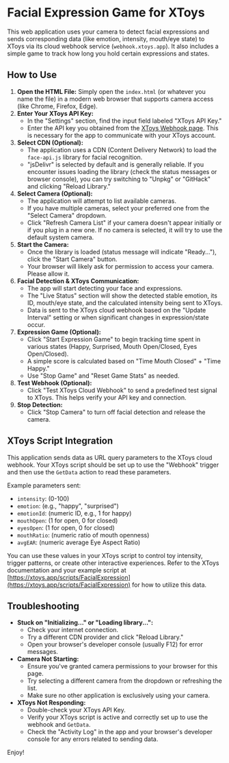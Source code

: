 # Facial Expression Game for XToys

This web application uses your camera to detect facial expressions and sends corresponding data (like emotion, intensity, mouth/eye state) to XToys via its cloud webhook service (`webhook.xtoys.app`). It also includes a simple game to track how long you hold certain expressions and states.

## How to Use

1.  **Open the HTML File:** Simply open the `index.html` (or whatever you name the file) in a modern web browser that supports camera access (like Chrome, Firefox, Edge).
2.  **Enter Your XToys API Key:**
    * In the "Settings" section, find the input field labeled "XToys API Key."
    * Enter the API key you obtained from the [XToys Webhook page](https://webhook.xtoys.app/). This is necessary for the app to communicate with your XToys account.
3.  **Select CDN (Optional):**
    * The application uses a CDN (Content Delivery Network) to load the `face-api.js` library for facial recognition.
    * "jsDelivr" is selected by default and is generally reliable. If you encounter issues loading the library (check the status messages or browser console), you can try switching to "Unpkg" or "GitHack" and clicking "Reload Library."
4.  **Select Camera (Optional):**
    * The application will attempt to list available cameras.
    * If you have multiple cameras, select your preferred one from the "Select Camera" dropdown.
    * Click "Refresh Camera List" if your camera doesn't appear initially or if you plug in a new one. If no camera is selected, it will try to use the default system camera.
5.  **Start the Camera:**
    * Once the library is loaded (status message will indicate "Ready..."), click the "Start Camera" button.
    * Your browser will likely ask for permission to access your camera. Please allow it.
6.  **Facial Detection & XToys Communication:**
    * The app will start detecting your face and expressions.
    * The "Live Status" section will show the detected stable emotion, its ID, mouth/eye state, and the calculated intensity being sent to XToys.
    * Data is sent to the XToys cloud webhook based on the "Update Interval" setting or when significant changes in expression/state occur.
7.  **Expression Game (Optional):**
    * Click "Start Expression Game" to begin tracking time spent in various states (Happy, Surprised, Mouth Open/Closed, Eyes Open/Closed).
    * A simple score is calculated based on "Time Mouth Closed" + "Time Happy."
    * Use "Stop Game" and "Reset Game Stats" as needed.
8.  **Test Webhook (Optional):**
    * Click "Test XToys Cloud Webhook" to send a predefined test signal to XToys. This helps verify your API key and connection.
9.  **Stop Detection:**
    * Click "Stop Camera" to turn off facial detection and release the camera.

## XToys Script Integration

This application sends data as URL query parameters to the XToys cloud webhook. Your XToys script should be set up to use the "Webhook" trigger and then use the `GetData` action to read these parameters.

Example parameters sent:
* `intensity`: (0-100)
* `emotion`: (e.g., "happy", "surprised")
* `emotionId`: (numeric ID, e.g., 1 for happy)
* `mouthOpen`: (1 for open, 0 for closed)
* `eyesOpen`: (1 for open, 0 for closed)
* `mouthRatio`: (numeric ratio of mouth openness)
* `avgEAR`: (numeric average Eye Aspect Ratio)

You can use these values in your XToys script to control toy intensity, trigger patterns, or create other interactive experiences. Refer to the XToys documentation and your example script at [https://xtoys.app/scripts/FacialExpression](https://xtoys.app/scripts/FacialExpression) for how to utilize this data.

## Troubleshooting

* **Stuck on "Initializing..." or "Loading library...":**
    * Check your internet connection.
    * Try a different CDN provider and click "Reload Library."
    * Open your browser's developer console (usually F12) for error messages.
* **Camera Not Starting:**
    * Ensure you've granted camera permissions to your browser for this page.
    * Try selecting a different camera from the dropdown or refreshing the list.
    * Make sure no other application is exclusively using your camera.
* **XToys Not Responding:**
    * Double-check your XToys API Key.
    * Verify your XToys script is active and correctly set up to use the webhook and `GetData`.
    * Check the "Activity Log" in the app and your browser's developer console for any errors related to sending data.

Enjoy!
